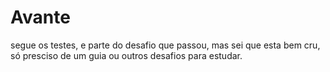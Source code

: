 # Avante
segue os testes, e parte do desafio que passou, mas sei que esta bem cru, só presciso de um guia ou outros desafios para estudar.
